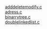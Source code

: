 [adddeletemodify.c](adddeletemodify.c)   
[adress.c](adress.c)   
[binarrytree.c](binarytree.c)   
[doublelinkedlist.c](doublelinkedlist.c)
